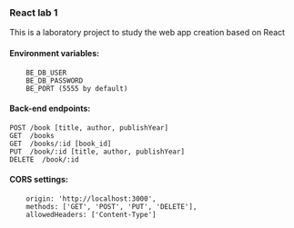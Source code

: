 ### React lab 1

This is a laboratory project to study the web app creation based on React

#### Environment variables:
```
    BE_DB_USER
    BE_DB_PASSWORD
    BE_PORT (5555 by default)
```

#### Back-end endpoints:

```
POST /book [title, author, publishYear]
GET  /books
GET  /books/:id [book_id]
PUT  /book/:id [title, author, publishYear]
DELETE  /book/:id
```

#### CORS settings:
```
    origin: 'http://localhost:3000',
    methods: ['GET', 'POST', 'PUT', 'DELETE'],
    allowedHeaders: ['Content-Type']
```
